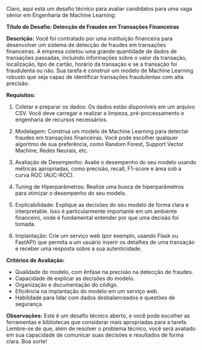 Claro, aqui está um desafio técnico para avaliar candidatos para uma vaga sênior em Engenharia de Machine Learning:

**Título do Desafio: Detecção de Fraudes em Transações Financeiras**

**Descrição:**
Você foi contratado por uma instituição financeira para desenvolver um sistema de detecção de fraudes em transações financeiras. A empresa coletou uma grande quantidade de dados de transações passadas, incluindo informações sobre o valor da transação, localização, tipo de cartão, horário da transação e se a transação foi fraudulenta ou não. Sua tarefa é construir um modelo de Machine Learning robusto que seja capaz de identificar transações fraudulentas com alta precisão.

**Requisitos:**
1. Coletar e preparar os dados: Os dados estão disponíveis em um arquivo CSV. Você deve carregar e realizar a limpeza, pré-processamento e engenharia de recursos necessários.

2. Modelagem: Construa um modelo de Machine Learning para detectar fraudes em transações financeiras. Você pode escolher qualquer algoritmo de sua preferência, como Random Forest, Support Vector Machine, Redes Neurais, etc.

3. Avaliação de Desempenho: Avalie o desempenho do seu modelo usando métricas apropriadas, como precisão, recall, F1-score e área sob a curva ROC (AUC-ROC).

4. Tuning de Hiperparâmetros: Realize uma busca de hiperparâmetros para otimizar o desempenho do seu modelo.

5. Explicabilidade: Explique as decisões do seu modelo de forma clara e interpretable. Isso é particularmente importante em um ambiente financeiro, onde é fundamental entender por que uma decisão foi tomada.

6. Implantação: Crie um serviço web (por exemplo, usando Flask ou FastAPI) que permita a um usuário inserir os detalhes de uma transação e receber uma resposta sobre a sua autenticidade.

**Critérios de Avaliação:**
- Qualidade do modelo, com ênfase na precisão na detecção de fraudes.
- Capacidade de explicar as decisões do modelo.
- Organização e documentação do código.
- Eficiência na implantação do modelo em um serviço web.
- Habilidade para lidar com dados desbalanceados e questões de segurança.

**Observações:**
Este é um desafio técnico aberto, e você pode escolher as ferramentas e bibliotecas que considerar mais apropriadas para a tarefa. Lembre-se de que, além de resolver o problema técnico, você será avaliado em sua capacidade de comunicar suas decisões e resultados de forma clara. Boa sorte!
